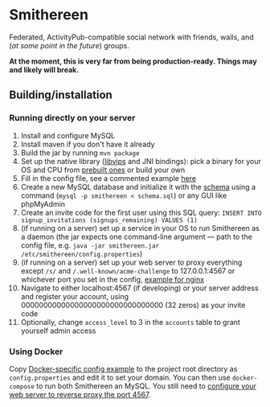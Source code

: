 # Smithereen

Federated, ActivityPub-compatible social network with friends, walls, and (*at some point in the future*) groups.

**At the moment, this is very far from being production-ready. Things may and likely will break.**

## Building/installation

### Running directly on your server

1. Install and configure MySQL
2. Install maven if you don't have it already
3. Build the jar by running `mvn package`
4. Set up the native library ([libvips](https://github.com/libvips/libvips) and JNI bindings): pick a binary for your OS and CPU from [prebuilt ones](jniPrebuilt) or build your own
5. Fill in the config file, see a commented example [here](examples/config.properties)
6. Create a new MySQL database and initialize it with the [schema](schema.sql) using a command (`mysql -p smithereen < schema.sql`) or any GUI like phpMyAdmin
7. Create an invite code for the first user using this SQL query: `INSERT INTO signup_invitations (signups_remaining) VALUES (1)`
8. (if running on a server) set up a service in your OS to run Smithereen as a daemon (the jar expects one command-line argument — path to the config file, e.g. `java -jar smithereen.jar /etc/smithereen/config.properties`)
9. (if running on a server) set up your web server to proxy everything except `/s/` and `/.well-known/acme-challenge` to 127.0.0.1:4567 or whichever port you set in the config, [example for nginx](examples/nginx.conf)
10. Navigate to either localhost:4567 (if developing) or your server address and register your account, using 00000000000000000000000000000000 (32 zeros) as your invite code
11. Optionally, change `access_level` to 3 in the `accounts` table to grant yourself admin access

### Using Docker

Copy [Docker-specific config example](examples/config_docker.properties) to the project root directory as `config.properties` and edit it to set your domain. You can then use `docker-compose` to run both Smithereen an MySQL. You still need to [configure your web server to reverse proxy the port 4567](examples/nginx.conf).
